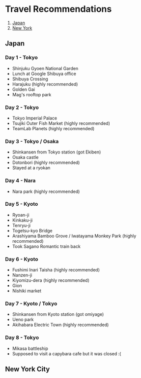 # Travel Recommendations

1. [Japan](#japan)
2. [New York](#new-york-city)

## Japan
### Day 1 - Tokyo
* Shinjuku Gyoen National Garden
* Lunch at Google Shibuya office
* Shibuya Crossing
* Harajuku (highly recommended)
* Golden Gai
* Mag's rooftop park

### Day 2 - Tokyo
* Tokyo Imperial Palace
* Tsujiki Outer Fish Market (highly recommended)
* TeamLab Planets (highly recommended)

### Day 3 - Tokyo / Osaka
* Shinkansen from Tokyo station (got Ekiben)
* Osaka castle
* Dotonbori (highly recommended)
* Stayed at a ryokan

### Day 4 - Nara
* Nara park (highly recommended)

### Day 5 - Kyoto
* Ryoan-ji
* Kinkaku-ji
* Tenryu-ji
* Togetsu-kyo Bridge
* Arashiyama Bamboo Grove / Iwatayama Monkey Park (highly recommended)
* Took Sagano Romantic train back

### Day 6 - Kyoto
* Fushimi Inari Taisha (highly recommended)
* Nanzen-ji
* Kiyomizu-dera (highly recommended)
* Gion
* Nishiki market

### Day 7 - Kyoto / Tokyo
* Shinkansen from Kyoto station (got omiyage)
* Ueno park
* Akihabara Electric Town (highly recommended)

### Day 8 - Tokyo
* Mikasa battleship
* Supposed to visit a capybara cafe but it was closed :(

## New York City
